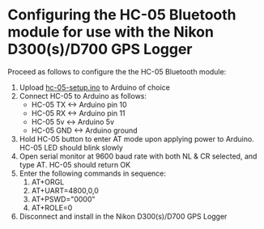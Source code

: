 # Configuring the HC-05 Bluetooth module for use with the Nikon D300(s)/D700 GPS Logger
Proceed as follows to configure the the HC-05 Bluetooth module:
1. Upload [hc-05-setup.ino](./hc-05-setup.ino) to Arduino of choice
2. Connect HC-05 to Arduino as follows:
	- HC-05 TX <-> Arduino pin 10
	- HC-05 RX <-> Arduino pin 11
	- HC-05 5v <-> Arduino 5v
	- HC-05 GND <-> Arduino ground
3. Hold HC-05 button to enter AT mode upon applying power to Arduino. HC-05 LED should blink slowly
4. Open serial monitor at 9600 baud rate with both NL & CR selected, and type AT. HC-05 should return OK
5. Enter the following commands in sequence:
	1. AT+ORGL
	2. AT+UART=4800,0,0
	3. AT+PSWD="0000"
	4. AT+ROLE=0
6. Disconnect and install in the Nikon D300(s)/D700 GPS Logger